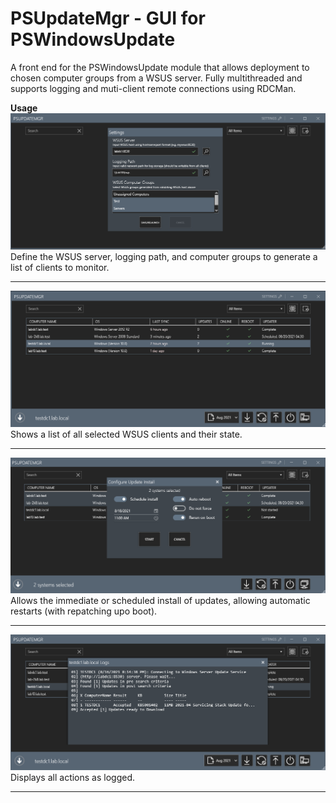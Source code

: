 # PSUpdateMgr - GUI for PSWindowsUpdate

A front end for the PSWindowsUpdate module that allows deployment to chosen computer groups from a WSUS server. Fully multithreaded and supports logging and muti-client remote connections using RDCMan.

<b>Usage</b>
![Alt text](web/PUM-Settings.png "Settings")
Define the WSUS server, logging path, and computer groups to generate a list of clients to monitor.
___
![Alt text](web/PUM-Overview.png "Overview")
Shows a list of all selected WSUS clients and their state.
___
![Alt text](web/PUM-Install.png "Install")
Allows the immediate or scheduled install of updates, allowing automatic restarts (with repatching upo boot). 
___
![Alt text](web/PUM-Logs.png "Logs")
Displays all actions as logged. 
___




